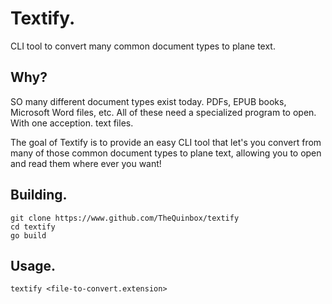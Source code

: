 # Textify.

CLI tool to convert many common document types to plane text.

## Why?

SO many different document types exist today. PDFs, EPUB books, Microsoft Word files, etc. All of these need a specialized program to open. With one acception. text files. 

The goal of Textify is to provide an easy CLI tool that let's you convert from many of those common document types to plane text, allowing you to open and read them where ever you want!

## Building.

```batch
git clone https://www.github.com/TheQuinbox/textify
cd textify
go build
```

## Usage.

```batch
textify <file-to-convert.extension>
```
